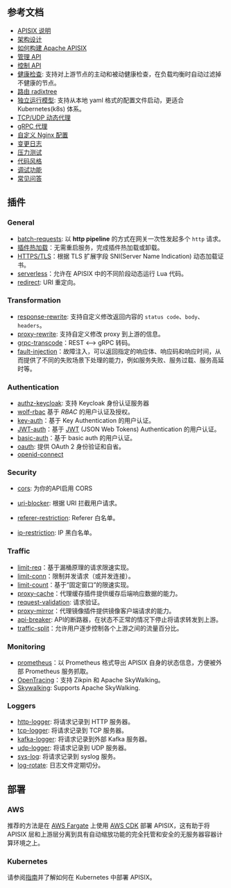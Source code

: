 <!--
#
# Licensed to the Apache Software Foundation (ASF) under one or more
# contributor license agreements.  See the NOTICE file distributed with
# this work for additional information regarding copyright ownership.
# The ASF licenses this file to You under the Apache License, Version 2.0
# (the "License"); you may not use this file except in compliance with
# the License.  You may obtain a copy of the License at
#
#     http://www.apache.org/licenses/LICENSE-2.0
#
# Unless required by applicable law or agreed to in writing, software
# distributed under the License is distributed on an "AS IS" BASIS,
# WITHOUT WARRANTIES OR CONDITIONS OF ANY KIND, either express or implied.
# See the License for the specific language governing permissions and
# limitations under the License.
#
-->

## 参考文档

* [APISIX 说明](README_CN.md)
* [架构设计](architecture-design.md)
* [如何构建 Apache APISIX](how-to-build.md)
* [管理 API](admin-api.md)
* [控制 API](control-api.md)
* [健康检查](health-check.md): 支持对上游节点的主动和被动健康检查，在负载均衡时自动过滤掉不健康的节点。
* [路由 radixtree](router-radixtree.md)
* [独立运行模型](stand-alone.md): 支持从本地 yaml 格式的配置文件启动，更适合 Kubernetes(k8s) 体系。
* [TCP/UDP 动态代理](stream-proxy.md)
* [gRPC 代理](grpc-proxy.md)
* [自定义 Nginx 配置](customize-nginx-configuration.md)
* [变更日志](CHANGELOG_CN.md)
* [压力测试](benchmark.md)
* [代码风格](CODE_STYLE_CN.md)
* [调试功能](debug-function.md)
* [常见问答](FAQ_CN.md)

## 插件

### General

* [batch-requests](plugins/batch-requests.md): 以 **http pipeline** 的方式在网关一次性发起多个 `http` 请求。
* [插件热加载](plugins.md)：无需重启服务，完成插件热加载或卸载。
* [HTTPS/TLS](https.md)：根据 TLS 扩展字段 SNI(Server Name Indication) 动态加载证书。
* [serverless](plugins/serverless.md)：允许在 APISIX 中的不同阶段动态运行 Lua 代码。
* [redirect](plugins/redirect.md): URI 重定向。

### Transformation

* [response-rewrite](plugins/response-rewrite.md): 支持自定义修改返回内容的 `status code`、`body`、`headers`。
* [proxy-rewrite](plugins/proxy-rewrite.md): 支持自定义修改 proxy 到上游的信息。
* [grpc-transcode](plugins/grpc-transcode.md)：REST <--> gRPC 转码。
* [fault-injection](plugins/fault-injection.md)：故障注入，可以返回指定的响应体、响应码和响应时间，从而提供了不同的失败场景下处理的能力，例如服务失败、服务过载、服务高延时等。

### Authentication

* [authz-keycloak](plugins/authz-keycloak.md): 支持 Keycloak 身份认证服务器
* [wolf-rbac](plugins/wolf-rbac.md) 基于 *RBAC* 的用户认证及授权。
* [key-auth](plugins/key-auth.md)：基于 Key Authentication 的用户认证。
* [JWT-auth](plugins/jwt-auth.md)：基于 [JWT](https://jwt.io/) (JSON Web Tokens) Authentication 的用户认证。
* [basic-auth](plugins/basic-auth.md)：基于 basic auth 的用户认证。
* [oauth](plugins/openid-connect.md): 提供 OAuth 2 身份验证和自省。
* [openid-connect](plugins/openid-connect.md)

### Security

* [cors](plugins/cors.md): 为你的API启用 CORS
* [uri-blocker](plugins/uri-blocker.md): 根据 URI 拦截用户请求。

* [referer-restriction](plugins/referer-restriction.md): Referer 白名单。
* [ip-restriction](plugins/ip-restriction.md): IP 黑白名单。

### Traffic

* [limit-req](plugins/limit-req.md)：基于漏桶原理的请求限速实现。
* [limit-conn](plugins/limit-conn.md)：限制并发请求（或并发连接）。
* [limit-count](plugins/limit-count.md)：基于“固定窗口”的限速实现。
* [proxy-cache](plugins/proxy-cache.md)：代理缓存插件提供缓存后端响应数据的能力。
* [request-validation](plugins/request-validation.md): 请求验证。
* [proxy-mirror](plugins/proxy-mirror.md)：代理镜像插件提供镜像客户端请求的能力。
* [api-breaker](plugins/api-breaker.md): API的断路器，在状态不正常的情况下停止将请求转发到上游。
* [traffic-split](plugins/traffic-split.md)：允许用户逐步控制各个上游之间的流量百分比。

### Monitoring

* [prometheus](plugins/prometheus.md)：以 Prometheus 格式导出 APISIX 自身的状态信息，方便被外部 Prometheus 服务抓取。
* [OpenTracing](plugins/zipkin.md)：支持 Zikpin 和 Apache SkyWalking。
* [Skywalking](plugins/skywalking.md): Supports Apache SkyWalking.

### Loggers

* [http-logger](plugins/http-logger.md): 将请求记录到 HTTP 服务器。
* [tcp-logger](plugins/tcp-logger.md): 将请求记录到 TCP 服务器。
* [kafka-logger](plugins/kafka-logger.md): 将请求记录到外部 Kafka 服务器。
* [udp-logger](plugins/udp-logger.md): 将请求记录到 UDP 服务器。
* [sys-log](plugins/syslog.md): 将请求记录到 syslog 服务。
* [log-rotate](plugins/log-rotate.md): 日志文件定期切分。

## 部署

### AWS

推荐的方法是在 [AWS Fargate](https://aws.amazon.com/fargate/) 上使用  [AWS CDK](https://aws.amazon.com/cdk/) 部署 APISIX，这有助于将 APISIX 层和上游层分离到具有自动缩放功能的完全托管和安全的无服务器容器计算环境之上。

### Kubernetes

请参阅[指南](../../../kubernetes/README.md)并了解如何在 Kubernetes 中部署 APISIX。
